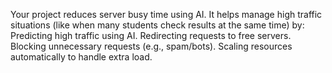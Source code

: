 Your project reduces server busy time using AI. It helps manage high traffic situations (like when many students check results at the same time) by:
Predicting high traffic using AI.
Redirecting requests to free servers.
Blocking unnecessary requests (e.g., spam/bots).
Scaling resources automatically to handle extra load.

